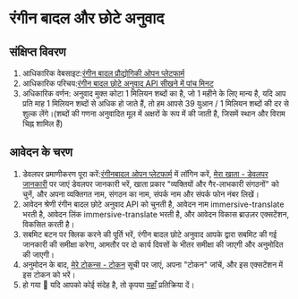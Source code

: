 # रंगीन बादल और छोटे अनुवाद

## संक्षिप्त विवरण

1. आधिकारिक वेबसाइट:[रंगीन बादल प्रौद्योगिकी ओपन प्लेटफार्म](https://dashboard.caiyunapp.com/)
2. आधिकारिक परिचय:[रंगीन बादल छोटे अनुवाद API सीखने में पांच मिनट](https://docs.caiyunapp.com/blog/2018/09/03/lingocloud-api/)
3. अधिकारिक वर्णन: अनुवाद मुक्त कोटा 1 मिलियन शब्दों का है, जो 1 महीने के लिए मान्य है, यदि आप प्रति माह 1 मिलियन शब्दों से अधिक हो जाते हैं, तो हम आपसे 39 युआन / 1 मिलियन शब्दों की दर से शुल्क लेंगे।(शब्दों की गणना अनुवादित मूल में अक्षरों के रूप में की जाती है, जिसमें स्थान और विराम चिह्न शामिल हैं)

## आवेदन के चरण

1. डेवलपर प्रमाणीकरण पूरा करें:[रंगीनबादल ओपन प्लेटफार्म](https://dashboard.caiyunapp.com/) में लॉगिन करें, [मेरा खाता - डेवलपर जानकारी](https://dashboard.caiyunapp.com/user/user/info/) पर जाएं डेवलपर जानकारी भरें, खाता प्रकार "व्यक्तियों और गैर-लाभकारी संगठनों" को चुनें, और अपना व्यक्तिगत नाम, संगठन का नाम, संपर्क नाम और संपर्क फोन नंबर लिखें।
2. आवेदन श्रेणी रंगीन बादल छोटे अनुवाद API को चुनती है, आवेदन नाम immersive-translate भरती है, आवेदन लिंक immersive-translate भरती है, और आवेदन विकास ब्राउज़र एक्सटेंशन, विकसित करती है।
3. सबमिट बटन पर क्लिक करने की पूर्ति भरें, रंगीन बादल छोटे अनुवाद आपके द्वारा सबमिट की गई जानकारी की समीक्षा करेगा, आमतौर पर दो कार्य दिवसों के भीतर समीक्षा की जाएगी और अनुमोदित की जाएगी।
4. अनुमोदन के बाद, [मेरे टोकन्स - टोकन](https://dashboard.caiyunapp.com/v1/token/) सूची पर जाएं, अपना "टोकन" जांचें, और इस एक्सटेंशन में इस टोकन को भरें।
5. हो गया 🎉 यदि आपको कोई संदेह है, तो कृपया [यहाँ](https://github.com/immersive-translate/immersive-translate/issues/137) प्रतिक्रिया दें।

